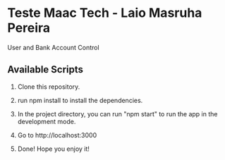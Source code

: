 # Teste Maac Tech - Laio Masruha Pereira

User and Bank Account Control

## Available Scripts

1. Clone this repository.

2. run npm install to install the dependencies.

3. In the project directory, you can run "npm start" to run the app in the development mode.

4. Go to http://localhost:3000

4. Done! Hope you enjoy it!